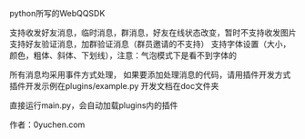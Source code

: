 python所写的WebQQSDK

支持收发好友消息，临时消息，群消息，好友在线状态改变，暂时不支持收发图片
支持好友验证消息，加群验证消息（群员邀请的不支持）
支持字体设置（大小，颜色，粗体、斜体、下划线），注意：气泡模式下是看不到字体的

所有消息均采用事件方式处理，
如果要添加处理消息的代码，请用插件开发方式
插件开发示例在plugins/example.py
开发文档在doc文件夹

直接运行main.py，会自动加载plugins内的插件


作者：0yuchen.com

